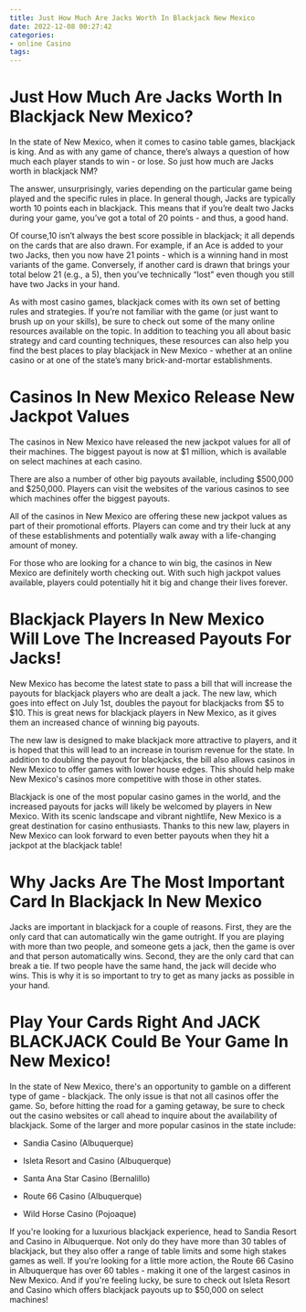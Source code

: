 ```yaml
---
title: Just How Much Are Jacks Worth In Blackjack New Mexico
date: 2022-12-08 00:27:42
categories:
- online Casino
tags:
---
```



#  Just How Much Are Jacks Worth In Blackjack New Mexico?

In the state of New Mexico, when it comes to casino table games, blackjack is king. And as with any game of chance, there’s always a question of how much each player stands to win - or lose. So just how much are Jacks worth in blackjack NM?

The answer, unsurprisingly, varies depending on the particular game being played and the specific rules in place. In general though, Jacks are typically worth 10 points each in blackjack. This means that if you’re dealt two Jacks during your game, you’ve got a total of 20 points - and thus, a good hand.

Of course,10 isn’t always the best score possible in blackjack; it all depends on the cards that are also drawn. For example, if an Ace is added to your two Jacks, then you now have 21 points - which is a winning hand in most variants of the game. Conversely, if another card is drawn that brings your total below 21 (e.g., a 5), then you’ve technically “lost” even though you still have two Jacks in your hand.

As with most casino games, blackjack comes with its own set of betting rules and strategies. If you’re not familiar with the game (or just want to brush up on your skills), be sure to check out some of the many online resources available on the topic. In addition to teaching you all about basic strategy and card counting techniques, these resources can also help you find the best places to play blackjack in New Mexico - whether at an online casino or at one of the state’s many brick-and-mortar establishments.

#  Casinos In New Mexico Release New Jackpot Values

The casinos in New Mexico have released the new jackpot values for all of their machines. The biggest payout is now at $1 million, which is available on select machines at each casino.

There are also a number of other big payouts available, including $500,000 and $250,000. Players can visit the websites of the various casinos to see which machines offer the biggest payouts.

All of the casinos in New Mexico are offering these new jackpot values as part of their promotional efforts. Players can come and try their luck at any of these establishments and potentially walk away with a life-changing amount of money.

For those who are looking for a chance to win big, the casinos in New Mexico are definitely worth checking out. With such high jackpot values available, players could potentially hit it big and change their lives forever.

#  Blackjack Players In New Mexico Will Love The Increased Payouts For Jacks!

New Mexico has become the latest state to pass a bill that will increase the payouts for blackjack players who are dealt a jack. The new law, which goes into effect on July 1st, doubles the payout for blackjacks from $5 to $10. This is great news for blackjack players in New Mexico, as it gives them an increased chance of winning big payouts.

The new law is designed to make blackjack more attractive to players, and it is hoped that this will lead to an increase in tourism revenue for the state. In addition to doubling the payout for blackjacks, the bill also allows casinos in New Mexico to offer games with lower house edges. This should help make New Mexico's casinos more competitive with those in other states.

Blackjack is one of the most popular casino games in the world, and the increased payouts for jacks will likely be welcomed by players in New Mexico. With its scenic landscape and vibrant nightlife, New Mexico is a great destination for casino enthusiasts. Thanks to this new law, players in New Mexico can look forward to even better payouts when they hit a jackpot at the blackjack table!

#  Why Jacks Are The Most Important Card In Blackjack In New Mexico

Jacks are important in blackjack for a couple of reasons. First, they are the only card that can automatically win the game outright. If you are playing with more than two people, and someone gets a jack, then the game is over and that person automatically wins. Second, they are the only card that can break a tie. If two people have the same hand, the jack will decide who wins. This is why it is so important to try to get as many jacks as possible in your hand.

#  Play Your Cards Right And JACK BLACKJACK Could Be Your Game In New Mexico!

In the state of New Mexico, there's an opportunity to gamble on a different type of game - blackjack. The only issue is that not all casinos offer the game. So, before hitting the road for a gaming getaway, be sure to check out the casino websites or call ahead to inquire about the availability of blackjack. Some of the larger and more popular casinos in the state include:

- Sandia Casino (Albuquerque)

- Isleta Resort and Casino (Albuquerque)

- Santa Ana Star Casino (Bernalillo)

- Route 66 Casino (Albuquerque)

- Wild Horse Casino (Pojoaque)

If you're looking for a luxurious blackjack experience, head to Sandia Resort and Casino in Albuquerque. Not only do they have more than 30 tables of blackjack, but they also offer a range of table limits and some high stakes games as well. If you're looking for a little more action, the Route 66 Casino in Albuquerque has over 60 tables - making it one of the largest casinos in New Mexico. And if you're feeling lucky, be sure to check out Isleta Resort and Casino which offers blackjack payouts up to $50,000 on select machines!